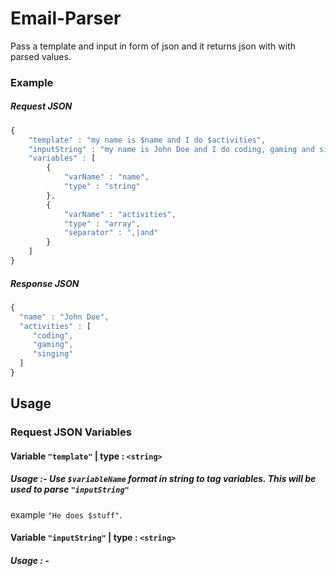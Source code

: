 # Email-Parser
Pass a template and input in form of json and it returns json with with parsed values.

### Example 

##### Request JSON
```javascript
{
    "template" : "my name is $name and I do $activities",
    "inputString" : "my name is John Doe and I do coding, gaming and singing",
    "variables" : [
        {
            "varName" : "name",
            "type" : "string"
        },
        {
            "varName" : "activities",
            "type" : "array",
            "separator" : ",|and"
        }
    ]
}
```

##### Response JSON
```javascript
{
  "name" : "John Doe",
  "activities" : [
     "coding",
     "gaming",
     "singing"
  ]
}
```
## Usage
 
### Request JSON Variables

#### Variable `"template"` | type : `<string>`
##### Usage :- Use `$variableName` format in string to tag variables. This will be used to parse `"inputString"`
example `"He does $stuff"`.

#### Variable `"inputString"` | type : `<string>`
##### Usage : -

